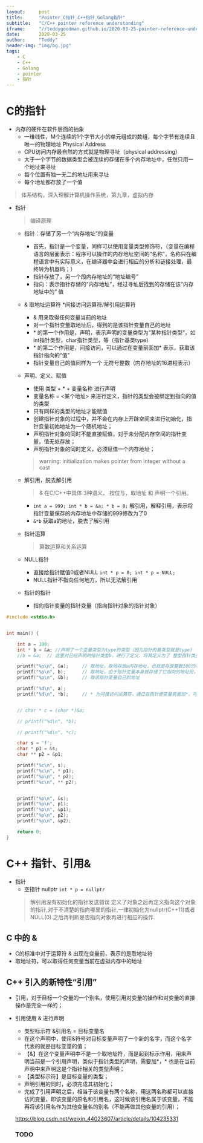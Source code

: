 ```yaml
---
layout:     post
title:      "Pointer_C指针_C++指针_Golang指针"
subtitle:   "C/C++ pointer reference understanding"
iframe:     "//teddygoodman.github.io/2020-03-25-pointer-reference-understanding"
date:       2020-03-25
author:     "Teddy"
header-img: "img/bg.jpg"
tags:
    - C
    - C++
    - Golang
    - pointer
    - 指针
---
```


# C的指针

* 内存的硬件在软件层面的抽象
	* 一维线性，M个连续的1个字节大小的单元组成的数组，每个字节有连续且唯一的物理地址 Physical Address
	* CPU访问内存最自然的方式就是物理寻址（physical addressing）
	* 大于一个字节的数据类型会被连续的存储在多个内存地址中，任然只用一个地址来寻址
	* 每个位置有独一无二的地址用来寻址
	* 每个地址都存放了一个值
> 体系结构，深入理解计算机操作系统，第九章，虚拟内存

* 指针
	> 编译原理
	* 指针：存储了另一个“内存地址”的变量
		* 首先，指针是一个变量，同样可以使用变量类型修饰符，（变量在编程语言的层面表示：程序可以操作的内存地址空间的“名称”，名称只在编程语言中有实际意义，在编译器中会进行相应的分析和链接处理，最终转为机器码；）
		* 指针存放了，另一个段内存地址的“地址编号”
		* 指向：表示指针存储的“内存地址”，经过寻址后找到的存储在该“内存地址中的” 值


	* & 取地址运算符 \*间接访问运算符/解引用运算符
		* & 用来取得任何变量当前的地址
		* 对一个指针变量取地址后，得到的是该指针变量自己的地址
		* \* 的第一个作用是，声明，表示声明的变量类型为“某种指针类型”，如int指针类型，char指针类型，等（指针基类type）
		* \* 的第二个作用是，间接访问，可以通过在变量前面加* 表示，获取该指针指向的“值”
		* 指针变量自己的值同样为一个 无符号整数（内存地址的16进程表示）
	
	* 声明、定义、赋值
		* 使用 类型 + * + 变量名称 进行声明
		* 变量名称 = <某个地址> 来进行定义，指针的类型会被绑定到指向的值的类型
		* 只有同样的类型的地址才能赋值
		* 创建指针对象的过程中，并不会在内存上开辟空间来进行初始化，指针变量初始地址为一个随机地址；
		* 声明指针对象的同时不能直接赋值，对于未分配内存空间的指针变量，值无处存放；
		* 声明指针对象的同时定义，必须赋值一个内存地址；
		> warning: initialization makes pointer from integer without a cast
	
	* 解引用，脱去解引用
		> & 在C/C++中具体 3种语义， 按位与，取地址 和 声明一个引用。
		* `int a = 999; int * b = &a; * b = 0;` 解引用，解释引用，表示将指针变量保存的内存地址中存储的999修改为了0
		* `&*b` 获取a的地址，脱去了解引用


	* 指针运算
		> 算数运算和关系运算
	
	* NULL指针
		* 直接给指针赋值0或者NULL `int * p = 0; int * p = NULL;`
		* NULL指针不指向任何地方，所以无法解引用
	
	* 指针的指针
		* 指向指针变量的指针变量（指向指针对象的指针对象）



```C
#include <stdio.h>


int main() {

	int a = 100;
	int * b = &a; //声明了一个变量类型为type的类型（因为指针的基类型就是type)
	//b = &a;  // 这里对已经声明的指针类型b，进行了定义，将其定义为了 整型指针类型

	printf("%p\n", &a);		// 取地址，取地存放a内存地址，也就是存放整数100的地址段
	printf("%p\n", b);		// 取地址，由于指针变量本身就存储了它指向的地址段，所以使用取地址符打印指针变量的值，就会打印出它存放的指针地址
	printf("%p\n", &b);		// 取该指针变量自己的地址

	printf("%d\n", a);
	printf("%d\n", *b);		// * 为间接访问运算符，通过在指针便变量前面加*，可以间接的访问该指针指向的值


	// char * c = (char *)&a;

	// printf("%d\n", *b);

	// printf("%d\n", *c);

	char s = 'f';
	char * p1 = &s;
	char ** p2 = &p1;

	printf("%c\n", s);
	printf("%c\n", * p1);
	printf("%p\n", * p2);
	printf("%c\n", ** p2);


	printf("%p\n", &s);
	printf("%p\n", p1);
	printf("%p\n", &p1);
	printf("%p\n", p2);
	printf("%p\n", &p2);

	return 0;
}
```

# C++ 指针、引用&

* 指针
	* 空指针 nullptr `int * p = nullptr`
	> 解引用没有初始化的指针发送错误
	> 定义了对象之后再定义指向这个对象的指针,对于不清楚的指向哪里的指针,一律初始化为nullptr(C++11)或者NULL(0).之后再判断是否指向对象再进行相应的操作.


## C 中的 &

* C的标准中对于运算符 & 出现在变量前，表示的是取地址符
* 取地址符，可以取得任何变量当前在虚拟内存中的地址

## C++ 引入的新特性“引用”
* 引用，对于目标一个变量的一个别名，使用引用对变量的操作和对变量的直接操作是完全一样的；
* 引用使用 & 进行声明
  * 类型标示符 &引用名 = 目标变量名
  *  在这个声明中，使用&符号对目标变量声明了一个新的名字，而这个名字代表的就是目标变量的值；
  * 【&】在这个变量声明中不是一个取地址符，而是起到标示作用，用来声明当前是一个引用声明，类似于指针类型的声明，需要加*，* 也是在当前声明中来声明这是个指针相关的类型声明；
  * 【类型标示符】是目标变量的类型；
  *  声明引用的同时，必须完成其初始化；
  * 完成了引用声明之后，相当于该变量有两个名称，用这两名称都可以直接访问变量，即该变量的原名和引用名，这时候该引用名属于该变量，不能再将该引用名作为其他变量名的别名（不能再做其他变量的引用）；

   


   https://blog.csdn.net/weixin_44023607/article/details/104235331
  ###  TODO